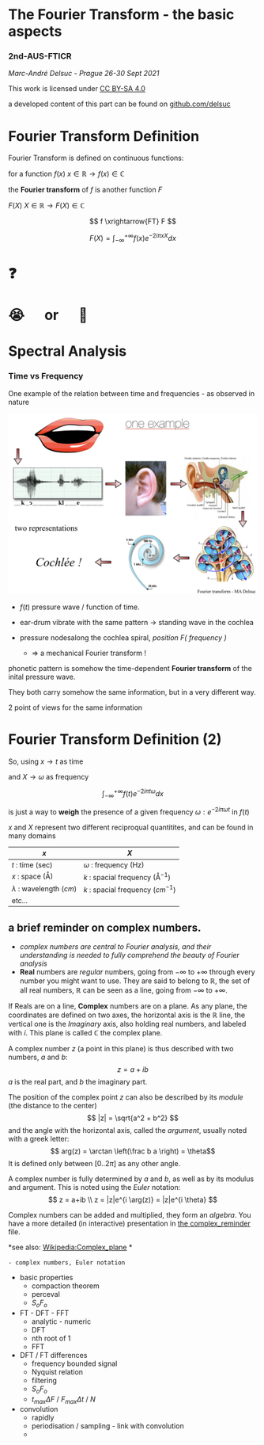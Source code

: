 <!-- #region -->
# The Fourier Transform - the basic aspects
### 2nd-AUS-FTICR
*Marc-André Delsuc - Prague 26-30 Sept 2021*


This work is licensed under [CC BY-SA 4.0](https://creativecommons.org/licenses/by-sa/4.0/)
<!-- #endregion -->

a developed content of this part can be found on [github.com/delsuc](https://github.com/delsuc/Fourier_Transform/blob/master/Definition_Properties.ipynb)


# Fourier Transform Definition

Fourier Transform is defined on continuous functions:

for a function $f(x)$  $x \in \mathbb{R} \rightarrow f(x) \in \mathbb{C}$

the **Fourier transform** of $f$ is another function $F$ 

$F(X)$  $X \in \mathbb{R} \rightarrow F(X) \in \mathbb{C}$

$$
f \xrightarrow{FT} F
$$

$$
F(X) = \int_{-\infty}^{+\infty} f(x) e^{-2i \pi x X} dx
$$


# ❓️ 


# 😭 $\quad$or$\quad$ 🤣

<!-- #region -->
# Spectral Analysis
### Time vs Frequency

One example of the relation between time and frequencies - as observed in nature

<img style="width:800px" src="files/cochlea.png">


- $f(t)$  pressure wave / function of time.
- ear-drum vibrate with the same pattern $\rightarrow$ standing wave in the cochlea
- pressure nodesalong the cochlea spiral, *position F( frequency )* 

    - $\Rightarrow$ a mechanical Fourier transform !

phonetic pattern is somehow the time-dependent **Fourier transform** of the inital pressure wave.

They both carry somehow the same information, but in a very different way.

2 point of views for the same information
<!-- #endregion -->

<!-- #region -->
# Fourier Transform Definition (2)

So, using $x \rightarrow t$ as time

and $X \rightarrow \omega$ as frequency

$$
\int_{-\infty}^{+\infty} f(t) e^{-2i \pi t \omega} dx
$$

is just a way to **weigh** the presence of a given frequency $\omega : e^{-2i \pi \omega t}$ in $f(t)$


$x$ and $X$ represent two different reciproqual quantitites, and can be found in many domains

|$x$   |$X$   |
| ----- | ----- |
| $t$ : time (sec) | $\omega$ : frequency (Hz) |
| $x$ : space (Å) | $k$ : spacial frequency (Å$^{-1}$) |
| $\lambda$ : wavelength ($cm$) | $k$ : spacial frequency ($cm^{-1}$) |
| etc... | |

<!-- #endregion -->

<!-- #region -->
## a brief reminder on complex numbers.
- *complex numbers are central to Fourier analysis, and their understanding is needed to fully comprehend the beauty of Fourier analysis*
- **Real** numbers are *regular* numbers, going from $-\infty$ to $+\infty$ through every number you might want to use. They are said to belong to $\mathbb{R}$, the set of all real numbers, $\mathbb{R}$ can be seen as a line, going from $-\infty$ to $+\infty$.

If Reals are on a line, **Complex** numbers are on a plane. 
As any plane, the coordinates are defined on two axes, the horizontal axis is the $\mathbb{R}$ line, the vertical one is the *Imaginary* axis, also holding real numbers, and labeled with $i$.
This plane is called $\mathbb{C}$ the complex plane.


A complex number $z$ (a point in this plane) is thus described with two numbers, $a$ and $b$: $$z = a +ib$$
$a$ is the real part, and $b$ the imaginary part.

The position of the complex point $z$ can also be described by its *module* (the distance to the center)
$$ |z| = \sqrt{a^2 + b^2} $$
and the angle with the horizontal axis, called the *argument*, usually noted with a greek letter:
$$ arg(z) = \arctan \left(\frac b a \right) = \theta$$
It is defined only between $[0 .. 2\pi]$ as any other angle.

A complex number is fully determined by $a$ and $b$, as well as by its modulus and argument.
This is noted using the *Euler* notation:
$$ z = a+ib \\
z = |z|e^{i \arg(z)} = |z|e^{i \theta} $$

Complex numbers can be added and multiplied, they form an *algebra*.
You have a more detailed (in interactive) presentation in [the complex_reminder](complex_reminder.ipynb) file.

*see also: [Wikipedia:Complex_plane](https://en.wikipedia.org/wiki/Complex_plane) *


<!-- #endregion -->

    - complex numbers, Euler notation 
- basic properties
    - compaction theorem
    - perceval
    - $S_o  F_o$
- FT - DFT - FFT
    - analytic - numeric
    - DFT
    - nth root of 1
    - FFT
- DFT / FT differences
    - frequency bounded signal
    - Nyquist relation
    - filtering
    - $S_o  F_o$
    - $t_{max} \Delta F$ / $F_{max} \Delta t$ / $N$
- convolution
    - rapidly
    - periodisation / sampling - link with convolution
    - 

```python

```
